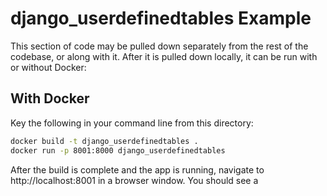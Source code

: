 # django_userdefinedtables Example
This section of code may be pulled down separately from the rest of the codebase, or along with it.
After it is pulled down locally, it can be run with or without Docker:

## With Docker
Key the following in your command line from this directory:

```bash
docker build -t django_userdefinedtables .
docker run -p 8001:8000 django_userdefinedtables
```

After the build is complete and the app is running, navigate to http://localhost:8001 in a browser window.
You should see a
